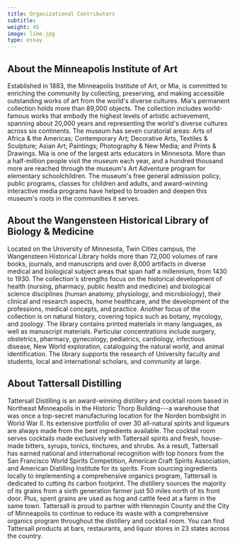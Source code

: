 ```yaml
---
title: Organizational Contributors
subtitle:
weight: 45
image: lime.jpg
type: essay
---
```


## **About the Minneapolis Institute of Art**

Established in 1883, the Minneapolis Institute of Art, or Mia, is committed to enriching the community by collecting, preserving, and making accessible outstanding works of art from the world's diverse cultures. Mia's permanent collection holds more than 89,000 objects. The collection includes world-famous works that embody the highest levels of artistic achievement, spanning about 20,000 years and representing the world's diverse cultures across six continents. The museum has seven curatorial areas: Arts of Africa & the Americas; Contemporary Art; Decorative Arts, Textiles & Sculpture; Asian Art; Paintings; Photography & New Media; and Prints & Drawings. Mia is one of the largest arts educators in Minnesota. More than a half-million people visit the museum each year, and a hundred thousand more are reached through the museum's Art Adventure program for elementary schoolchildren. The museum's free general admission policy, public programs, classes for children and adults, and award-winning interactive media programs have helped to broaden and deepen this museum's roots in the communities it serves.

## **About the Wangensteen Historical Library of Biology & Medicine**

Located on the University of Minnesota, Twin Cities campus, the Wangensteen Historical Library holds more than 72,000 volumes of rare books, journals, and manuscripts and over 8,000 artifacts in diverse medical and biological subject areas that span half a millennium, from 1430 to 1930. The collection's strengths focus on the historical development of health (nursing, pharmacy, public health and medicine) and biological science disciplines (human anatomy, physiology, and microbiology), their clinical and research aspects, home healthcare, and the development of the professions, medical concepts, and practice. Another focus of the collection is on natural history, covering topics such as botany, mycology, and zoology. The library contains printed materials in many languages, as well as manuscript materials. Particular concentrations include surgery, obstetrics, pharmacy, gynecology, pediatrics, cardiology, infectious disease, New World exploration, cataloguing the natural world, and animal identification. The library supports the research of University faculty and students, local and international scholars, and community at large.

## **About Tattersall Distilling**

Tattersall Distilling is an award-winning distillery and cocktail room based in Northeast Minneapolis in the Historic Thorp Building---a warehouse that was once a top-secret manufacturing location for the Norden bombsight in World War II. Its extensive portfolio of over 30 all-natural spirits and liqueurs are always made from the best ingredients available. The cocktail room serves cocktails made exclusively with Tattersall spirits and fresh, house-made bitters, syrups, tonics, tinctures, and shrubs. As a result, Tattersall has earned national and international recognition with top honors from the San Francisco World Spirits Competition, American Craft Spirits Association, and American Distilling Institute for its spirits. From sourcing ingredients locally to implementing a comprehensive organics program, Tattersall is dedicated to cutting its carbon footprint. The distillery sources the majority of its grains from a sixth generation farmer just 50 miles north of its front door. Plus, spent grains are used as hog and cattle feed at a farm in the same town. Tattersall is proud to partner with Hennepin County and the City of Minneapolis to continue to reduce its waste with a comprehensive organics program throughout the distillery and cocktail room. You can find Tattersall products at bars, restaurants, and liquor stores in 23 states across the country.
